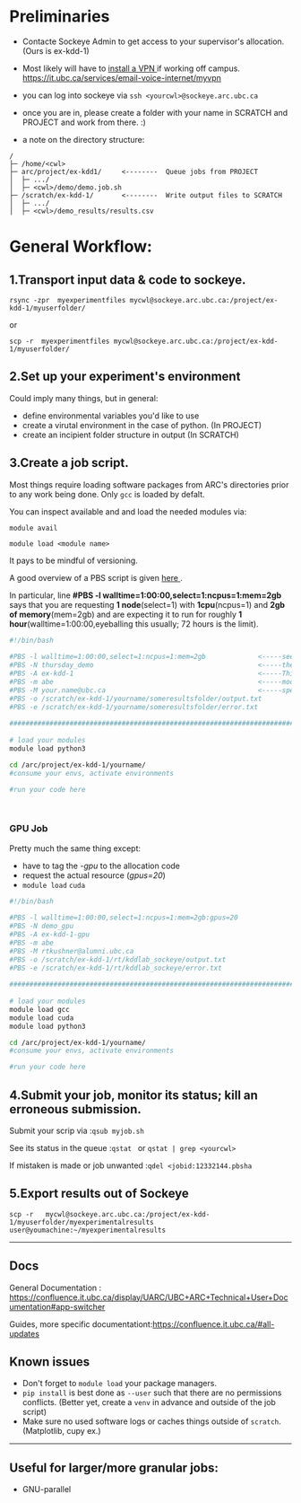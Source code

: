 

# Preliminaries

- Contacte Sockeye Admin to get access to your supervisor's allocation. (Ours is ex-kdd-1)
- Most likely will have to [ install a VPN ](https://it.ubc.ca/services/email-voice-internet/myvpn) if working off campus. 
https://it.ubc.ca/services/email-voice-internet/myvpn


- you can log into sockeye via ```ssh <yourcwl>@sockeye.arc.ubc.ca```

- once you are in, please create a folder with your name in SCRATCH and PROJECT and work from there. :)

- a note on the directory structure:
```
/
├─ /home/<cwl>
├─ arc/project/ex-kdd1/     <--------  Queue jobs from PROJECT
│  ├─ .../
│  ├─ <cwl>/demo/demo.job.sh
├─ /scratch/ex-kdd-1/       <--------  Write output files to SCRATCH
│  ├─ .../
│  ├─ <cwl>/demo_results/results.csv

```




# General Workflow:

## 1.Transport input data & code to sockeye.

```
rsync -zpr  myexperimentfiles mycwl@sockeye.arc.ubc.ca:/project/ex-kdd-1/myuserfolder/
```
or 
```
scp -r  myexperimentfiles mycwl@sockeye.arc.ubc.ca:/project/ex-kdd-1/myuserfolder/
```

## 2.Set up your experiment's environment

Could imply many things, but in general:
  
  - define environmental variables you'd like to use
  - create a virutal environment in the case of python. (In PROJECT)
  - create an incipient folder structure in output (In SCRATCH)
  

## 3.Create a job script.

Most things require loading software packages from ARC's directories prior to any work being done. Only ```gcc``` is loaded by defalt.

You can inspect available and and load the needed modules via:

```module avail```

```module load <module name>```

It pays to be mindful of versioning. 


A good overview of a PBS script is given [ here ](https://confluence.it.ubc.ca/display/UARC/Running+Jobs). 

In particular, line **#PBS -l walltime=1:00:00,select=1:ncpus=1:mem=2gb** says that you are requesting **1 node**(select=1) with **1cpu**(ncpus=1) and **2gb of memory**(mem=2gb) and are expecting it to run for roughly **1 hour**(walltime=1:00:00,eyeballing this usually; 72 hours is the limit).

```bash
#!/bin/bash
 
#PBS -l walltime=1:00:00,select=1:ncpus=1:mem=2gb             <-----see above
#PBS -N thursday_demo                                         <-----the name with which the job will show up in the queue
#PBS -A ex-kdd-1                                              <-----This is our "allocation code". You have to tag on a "-gpu" for gpu jobs: 'ex-kdd-1-gpu
#PBS -m abe                                                   <-----modes of logging
#PBS -M your.name@ubc.ca                                      <-----specify the email via which PBS will inform you about completion/failure of this job
#PBS -o /scratch/ex-kdd-1/yourname/someresultsfolder/output.txt
#PBS -e /scratch/ex-kdd-1/yourname/someresultsfolder/error.txt
 
################################################################################
 
# load your modules
module load python3

cd /arc/project/ex-kdd-1/yourname/
#consume your envs, activate environments

#run your code here

 
```


### GPU Job


Pretty much the same thing except:

  - have to tag the *-gpu* to the allocation code
  - request the actual resource (*gpus=20*)
  - ```module load``` ```cuda```

```bash
#!/bin/bash
 
#PBS -l walltime=1:00:00,select=1:ncpus=1:mem=2gb:gpus=20
#PBS -N demo_gpu
#PBS -A ex-kdd-1-gpu
#PBS -m abe
#PBS -M rtkushner@alumni.ubc.ca
#PBS -o /scratch/ex-kdd-1/rt/kddlab_sockeye/output.txt
#PBS -e /scratch/ex-kdd-1/rt/kddlab_sockeye/error.txt
 
################################################################################
 
# load your modules
module load gcc
module load cuda
module load python3

cd /arc/project/ex-kdd-1/yourname/
#consume your envs, activate environments

#run your code here
```

## 4.Submit your job, monitor its status; kill an erroneous submission.


Submit your scrip via :```qsub myjob.sh ```

See its status in the queue :```qstat ``` or ```qstat | grep <yourcwl>```

If mistaken is made or job unwanted :```qdel <jobid:12332144.pbsha ```

## 5.Export results out of Sockeye


```
scp -r   mycwl@sockeye.arc.ubc.ca:/project/ex-kdd-1/myuserfolder/myexperimentalresults user@youmachine:~/myexperimentalresults
```


----- 


## Docs 

General Documentation : https://confluence.it.ubc.ca/display/UARC/UBC+ARC+Technical+User+Documentation#app-switcher

Guides, more specific documentationt:https://confluence.it.ubc.ca/#all-updates

## Known issues 

- Don't forget to ```module load``` your package managers.
- ```pip install``` is best done as ```--user``` such that there are no permissions conflicts. (Better yet, create a ```venv``` in advance and outside of the job script)
- Make sure no used software logs or caches things outside of ```scratch```. (Matplotlib, cupy ex.)

__________


## Useful for larger/more granular jobs:

- GNU-parallel











